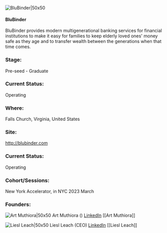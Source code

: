 

![BluBinder|50x50](http://apimg.techstars.com/sf/accounts/logo/Logo_7e168aa5162ae903f691349e0.png)

#### BluBinder
BluBinder provides modern multigenerational banking services for financial institutions to make it easy for families to keep elderly loved ones' money safe as they age and to transfer wealth between the generations when that time comes.

### Stage: 
Pre-seed - Graduate 

### Current Status: 
Operating

### Where:
Falls Church, Virginia, United States

### Site:
http://blubinder.com





### Current Status: 
Operating

### Cohort/Sessions: 
New York Accelerator, in NYC 2023 March

### Founders: 

![Art Muthiora|50x50]() Art Muthiora () [LinkedIn](https://) [[Art Muthiora]]

![Liesl Leach|50x50]() Liesl Leach (CEO) [LinkedIn](https://linkedin.com/in/liesl-leach-b19724242) [[Liesl Leach]]


